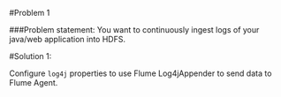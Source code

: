 #Problem 1

###Problem statement:
You want to continuously ingest logs of your java/web application into HDFS.


#Solution 1:

Configure `log4j` properties to use Flume Log4jAppender to send data to Flume Agent.


